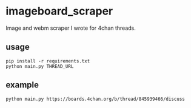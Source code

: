 # imageboard_scraper
Image and webm scraper I wrote for 4chan threads.
## usage
```
pip install -r requirements.txt
python main.py THREAD_URL
```
## example
```
python main.py https://boards.4chan.org/b/thread/845939466/discuss
```

